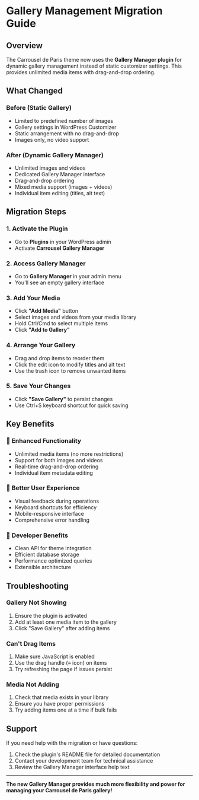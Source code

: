 # Gallery Management Migration Guide

## Overview

The Carrousel de Paris theme now uses the **Gallery Manager plugin** for dynamic gallery management instead of static customizer settings. This provides unlimited media items with drag-and-drop ordering.

## What Changed

### Before (Static Gallery)
- Limited to predefined number of images
- Gallery settings in WordPress Customizer
- Static arrangement with no drag-and-drop
- Images only, no video support

### After (Dynamic Gallery Manager)
- Unlimited images and videos
- Dedicated Gallery Manager interface
- Drag-and-drop ordering
- Mixed media support (images + videos)
- Individual item editing (titles, alt text)

## Migration Steps

### 1. Activate the Plugin
- Go to **Plugins** in your WordPress admin
- Activate **Carrousel Gallery Manager**

### 2. Access Gallery Manager
- Go to **Gallery Manager** in your admin menu
- You'll see an empty gallery interface

### 3. Add Your Media
- Click **"Add Media"** button
- Select images and videos from your media library
- Hold Ctrl/Cmd to select multiple items
- Click **"Add to Gallery"**

### 4. Arrange Your Gallery
- Drag and drop items to reorder them
- Click the edit icon to modify titles and alt text
- Use the trash icon to remove unwanted items

### 5. Save Your Changes
- Click **"Save Gallery"** to persist changes
- Use Ctrl+S keyboard shortcut for quick saving

## Key Benefits

### 🚀 **Enhanced Functionality**
- Unlimited media items (no more restrictions)
- Support for both images and videos
- Real-time drag-and-drop ordering
- Individual item metadata editing

### 🎨 **Better User Experience**
- Visual feedback during operations
- Keyboard shortcuts for efficiency
- Mobile-responsive interface
- Comprehensive error handling

### 🔧 **Developer Benefits**
- Clean API for theme integration
- Efficient database storage
- Performance optimized queries
- Extensible architecture

## Troubleshooting

### Gallery Not Showing
1. Ensure the plugin is activated
2. Add at least one media item to the gallery
3. Click "Save Gallery" after adding items

### Can't Drag Items
1. Make sure JavaScript is enabled
2. Use the drag handle (≡ icon) on items
3. Try refreshing the page if issues persist

### Media Not Adding
1. Check that media exists in your library
2. Ensure you have proper permissions
3. Try adding items one at a time if bulk fails

## Support

If you need help with the migration or have questions:

1. Check the plugin's README file for detailed documentation
2. Contact your development team for technical assistance
3. Review the Gallery Manager interface help text

---

**The new Gallery Manager provides much more flexibility and power for managing your Carrousel de Paris gallery!**
